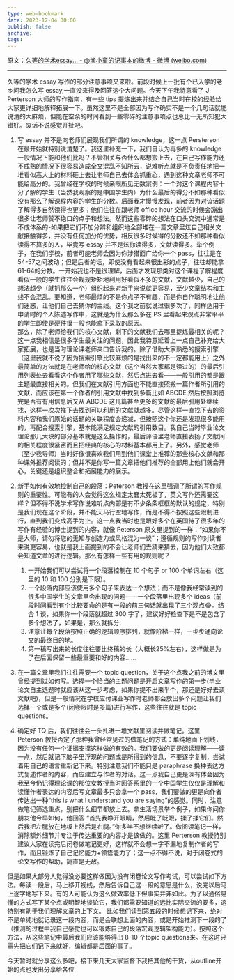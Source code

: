 ```yaml
---
type: web-bookmark
date: 2023-12-04 00:00
publish: false
archive: 
tags:
---
```

原文：[久等的学术essay... - @渔小童的记事本的微博 - 微博 (weibo.com)](https://weibo.com/6716345859/L24JCcRbD?pagetype=fav)

---

久等的学术 essay 写作的部分注意事项又来啦。前段时候上一批有个已入学的老乡问我怎么写 essay,一直没来得及回答这个大问题。今天下午我特意看了 J Perterson 大师的写作指南，有一些 tips 提炼出来并结合自己当时在校的经验给大家更详细地解释拓展一下。虽然这里不是全部因为写作确实不是一个几句话就能说清的大麻烦，但能在空余的时间看到一些零碎的注意事项点也总比一无所知犯大错好。废话不说感觉开扯吧。  
  
1. 写 essay 并不是向老师们展现我们所谓的 knowledge，这一点 Persterson 在最开始就特别说清楚了。我这里补充一下，我们自认为再多的 knowledge 一般情况下能和他们比吗？不管相关与否什么都想搬上去，在自己写作能力还不成熟的情况下很容易造成全文混乱不知所云，说难听点就是不负责任地把一堆看似高大上的材料砸上去让老师自己去体会抓重心，遇到这种文章老师不可能给高分的。我曾经在学校的时候亲眼所见无数案例：一个对这个课程内容十分了解的学生（当然我观察的是中国学生内）为什么最后的得分不如那种看似没有那么了解课程内容的学生的分数。后面我才慢慢发现，前者因为对该话题了解得多自然读得也更多；他们往往在跟老师 office hour 交流的时候会蹦出很多让老师赞不绝口的点子和想法。然而这些零碎的想法在口头交流中通常是不成体系的-如果把它们不加分辨和组织地全部堆在一篇文章里炫自己相关文献接触得多，并没有任何加分的优势，相反很多时候得的分数还不如那种看似读得不算多的人，毕竟写 essay 并不是炫你读得多，文献读得多。举个例子，在我们学校，前者可能老师会因为你涉猎面广给你一个 pass，往往是在54-57之间波动；但是后者的话，即使没有看起来很出彩的点子，往往却能拿61-64的分数。一开始我也不是很理解，后面才发现那类对这个课程了解程度看似一般的学生往往会规规矩矩地利用好看似不多的文献，文献越少，自己的想法越少（就抓那么一个）组织起来对新手来说就更容易，至少文章结构和主线不会混乱。要知道，老师最烦的不是你点子不有趣，而是你自作聪明地让他们迷惑，让他们自己去猜你的主线。这个我之前就说过很多次了，同样适用于申请时的个人陈述写作中，这就是为什么那么多在 PS 里看起来观点非常平平的学生即使是硬件很一般也能拿下录取的原因。  
   那么，除了老师给我们的核心文献，剩下的文献我们去哪里提炼最相关的呢？这一点我相信是很多学生最关注的问题，因此我特意延着上一点自己补充给大家拓展，也是当时理论课老师亲口告诉我的。除了借助大家熟悉的搜索引擎（这里我就不说了因为搜索引擎比较麻烦的是找出来的不一定都能用上）之外最简单的方法就是在老师给的核心文献（这个当然大家都是读过的）的最后引用列表处去看看这个作者用了哪些文献，然后点进去看——一般引用的都是跟主题最直接相关的。但我们在文献引用方面也不能直接照搬一篇作者所引用的文献，而应该在第一个作者的引用文献中找到多篇比如 ABCDE,然后按照浏览完是否有有用信息后又从 ABCDE 这几篇甚至更多的文献的最后引用处继续找，这样一次次推下去找到可以利用的文献就越多。尽管这样一直找下去的资料内容和我们原始的话题的关联程度会递减，但按照这个你还是发现很多能用的，再配合搜索引擎，基本能满足规定文献的引用数目。我自己当时毕业论文理论那几大块的部分基本就是这么操作的，最后评语里老师直接表扬了文献间的相关程度很紧密而且把经典的核心的材料基本都用上了。另外，感觉老师（至少我导师）当时好像很喜欢我们用到他们课堂上推荐的那些核心文献和那种课外推荐阅读的；但并不是你写一篇文章把他们推荐的全部用上他们就会开心，关键还是组织整合和拓展能力的展示。  
  
2. 新手如何有效地控制自己的段落：Peterson 教授在这里强调了所谓的写作规则的重要性。可能有的人会觉得这么规定太蠢太死板了，英文写作还需要这样？但不得不说学术写作说难听点内部是有不少条条框框的默认的规定，特别是我们现在这个阶段，并不能天马行空地写作，而是不得不按照这些限制进行，直到我们变成高手为止。这一点我当时也是跟好多个在英国待了很多年的写作有经验的博士提到的内容，就像 Peterson 原文里提到的一样：“如果你不是大师，请勿将您的无知与创造力或风格混为一谈”；遵循规则的写作对读者来说更容易，也就是我上面提到的不会让老师们去猜来猜去，因为他们大致都会知道文章的进行逻辑。那么有怎样一些有用的规则呢？
	1. 一开始我们可以尝试将一个段落控制在 10 个句子 or 100 个单词左右（这里的 10 和 100 分别是下限）。
	2. 一个段落内部应该使用多个句子来表达一个想法；而不是像我经常读到的很多中国学生的文章里会出现的问题——一个段落里出现多个 ideas（前段时间看到有个比较要命的是有一段的前三句话就出现了三个观点😂。结合 1 谈，如果你一个段落就超过 300 字了，建议好好检查下是不是包含了多个想法了，如果是，那么就拆分. 
	3. 注意让每个段落按照正确的逻辑顺序排列，就像阶梯一样，一步步通向论文的最终目的地。
	4. 第一稿写出来的长度往往要比终稿的长（大概长25%左右），这样做是为了在后面保留一些最重要和好的内容……  
  
3. 在一篇文章里我们往往需要一个 topic question，关于这个点我之前的博文里曾经提到过如何写。选择一个恰当的主题问题是开启文章写作的第一步(毕业论文自主选题时就应该从这一步考虑，如果你提不出来半个，那还是好好去读文献吧)，但是一般情况在学校应付课业写作时老师都会放出多个问题让我们选择一个或是多个(闭卷限时是多篇)进行写作，这些往往就是 topic questions。  
  
4. 确定好 TQ 后，我们往往会一头扎进一堆文献里阅读并做笔记。这里 Peterson 教授否定了那种我曾经常见过的做笔记的方式：单纯地画下划线，因为没有任何一个证据支撑这样做的有效的。我们要做的更是阅读理解——读一点，然后就记下脑子里浮现的问题或是所得到的信息，不要逐字复制，尝试着用自己的语言重新记下来。特别注意我们不能只是 paraphrase 换种表达方式复述作者的内容，而应建立与作者的对话。这一点我自己更是深有体会因为我至今仍记得理论课的那位女教授当时回答系里的一个中国学生仅仅是理解和读懂作者表达的内容后写文章最多只会拿一个 pass，我们要做的更是向作者传达出一种“this is what I understand you are saying”的感觉。同时，注意做笔记筛选重点，别把什么细节都放上去。拿生活场景举个例子，如果你问你朋友他今早如何，他回答 “首先我睁开眼睛，然后眨了眨眼，揉了揉它们。然后我把左腿放在地板上然后是右腿。”你多半不想继续听了。做阅读笔记一样，消除额外细节并专注于传达重要的内容才是该做的。这里 Perterson 教授特别建议大家在读完后闭卷做笔记更好，这样就不会想一字不漏地复制作者的写作，而且锻炼了自己记忆能力+领悟能力了；这一点不得不说，对于闭卷式的论文写作的帮助，简直是无敌。  
  
但是如果大部分人觉得没必要这样做因为没有闭卷论文写作考试，可以尝试如下方法。每读一段后，马上移开视线，然后告诉自己这一段的意思是什么，说完以后马上逐字地写下来。有的人可能认为这么做效率低下但事实并非如此。为了以通俗易懂的方式写下某个点或明智地谈论它，我们都需要知道的远比实际交流的要多，这特别有助于我们理解文章的上下文。 比如我们读到第五段的时候想记下来，绝对不是单纯地就记录这一段内容，而是会联想上面的内容，或是开始推测下一段的了（推测的过程中我自己感觉也可以锻炼自己的段落宏观逻辑架构能力）。按照这个方法，从这些笔记中最后我们应该能够得出 8-10 个topic questions来。在这时只需先把它们记下来就好，编辑都是后面的事了。  
  
今天暂时就分享这么多吧，接下来几天大家监督下我把其他的干货，从outline开始的点也发出分享给各位